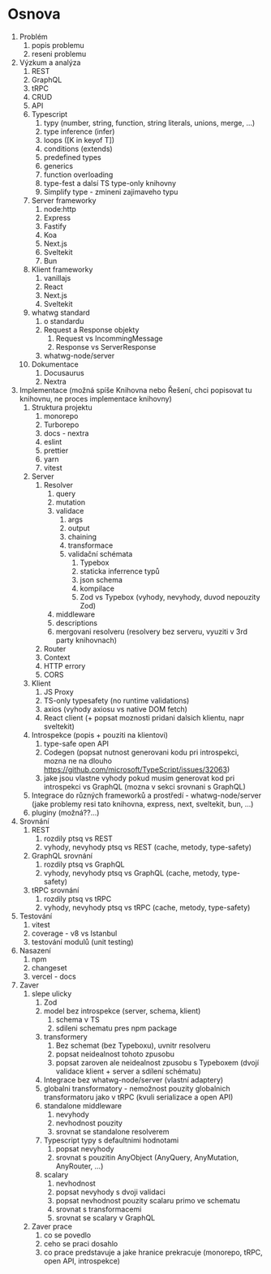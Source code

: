 # Osnova

1. Problém
   1. popis problemu
   2. reseni problemu
2. Výzkum a analýza
   1. REST
   2. GraphQL
   3. tRPC
   4. CRUD
   5. API
   6. Typescript
      1. typy (number, string, function, string literals, unions, merge, ...)
      2. type inference (infer)
      3. loops ([K in keyof T])
      4. conditions (extends)
      5. predefined types
      6. generics <K extends string>
      7. function overloading
      8. type-fest a dalsí TS type-only knihovny
      9. Simplify type - zmineni zajimaveho typu
   7. Server frameworky
      1. node:http
      2. Express
      3. Fastify
      4. Koa
      5. Next.js
      6. Sveltekit
      7. Bun
   8. Klient frameworky
      1. vanillajs
      2. React
      3. Next.js
      4. Sveltekit
   9. whatwg standard
      1. o standardu
      2. Request a Response objekty
         1. Request vs IncommingMessage
         2. Response vs ServerResponse
      3. whatwg-node/server
   10. Dokumentace
       1. Docusaurus
       2. Nextra
3. Implementace (možná spíše Knihovna nebo Řešení, chci popisovat tu knihovnu, ne proces implementace knihovny)
   1. Struktura projektu
      1. monorepo
      2. Turborepo
      3. docs - nextra
      4. eslint
      5. prettier
      6. yarn
      7. vitest
   2. Server
      1. Resolver
         1. query
         2. mutation
         3. validace
            1. args
            2. output
            3. chaining
            4. transformace
            5. validační schémata
               1. Typebox
               2. staticka inferrence typů
               3. json schema
               4. kompilace
               5. Zod vs Typebox (vyhody, nevyhody, duvod nepouzity Zod)
         4. middleware
         5. descriptions
         6. mergovani resolveru (resolvery bez serveru, vyuziti v 3rd party knihovnach)
      2. Router
      3. Context
      4. HTTP errory
      5. CORS
   3. Klient
      1. JS Proxy
      2. TS-only typesafety (no runtime validations)
      3. axios (vyhody axiosu vs native DOM fetch)
      4. React client (+ popsat moznosti pridani dalsich klientu, napr sveltekit)
   4. Introspekce (popis + pouziti na klientovi)
      1. type-safe open API
      2. Codegen (popsat nutnost generovani kodu pri introspekci, mozna ne na dlouho <https://github.com/microsoft/TypeScript/issues/32063>)
      3. jake jsou vlastne vyhody pokud musim generovat kod pri introspekci vs GraphQL (mozna v sekci srovnani s GraphQL)
   5. Integrace do různých frameworků a prostředí - whatwg-node/server (jake problemy resi tato knihovna, express, next, sveltekit, bun, ...)
   6. pluginy (možná??...)
4. Srovnání
   1. REST
      1. rozdily ptsq vs REST
      2. vyhody, nevyhody ptsq vs REST (cache, metody, type-safety)
   2. GraphQL srovnání
      1. rozdily ptsq vs GraphQL
      2. vyhody, nevyhody ptsq vs GraphQL (cache, metody, type-safety)
   3. tRPC srovnání
      1. rozdily ptsq vs tRPC
      2. vyhody, nevyhody ptsq vs tRPC (cache, metody, type-safety)
5. Testování
   1. vitest
   2. coverage - v8 vs Istanbul
   3. testování modulů (unit testing)
6. Nasazení
   1. npm
   2. changeset
   3. vercel - docs
7. Zaver
   1. slepe ulicky
      1. Zod
      2. model bez introspekce (server, schema, klient)
         1. schema v TS
         2. sdileni schematu pres npm package
      3. transformery
         1. Bez schemat (bez Typeboxu), uvnitr resolveru
         2. popsat neidealnost tohoto zpusobu
         3. popsat zaroven ale neidealnost zpusobu s Typeboxem (dvojí validace klient + server a sdílení schématu)
      4. Integrace bez whatwg-node/server (vlastní adaptery)
      5. globalni transformatory - nemožnost pouzity globalnich transformatoru jako v tRPC (kvuli serializace a open API)
      6. standalone middleware
         1. nevyhody
         2. nevhodnost pouzity
         3. srovnat se standalone resolverem
      7. Typescript typy s defaultnimi hodnotami
         1. popsat nevyhody
         2. srovnat s pouzitin AnyObject (AnyQuery, AnyMutation, AnyRouter, ...)
      8. scalary
         1. nevhodnost
         2. popsat nevyhody s dvoji validaci
         3. popsat nevhodnost pouzity scalaru primo ve schematu
         4. srovnat s transformacemi
         5. srovnat se scalary v GraphQL
   2. Zaver prace
      1. co se povedlo
      2. ceho se praci dosahlo
      3. co prace predstavuje a jake hranice prekracuje (monorepo, tRPC, open API, introspekce)
